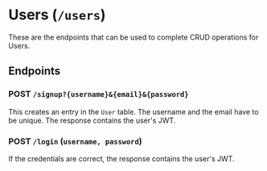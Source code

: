 # Users (`/users`)

These are the endpoints that can be used to complete CRUD operations for Users.

## Endpoints

### **POST** `/signup?{username}&{email}&{password}`

This creates an entry in the `User` table. The username and the email have to be unique. The response contains the user's JWT.

### **POST** `/login` (`username, password`)

If the credentials are correct, the response contains the user's JWT.
